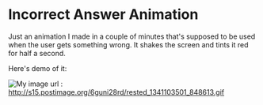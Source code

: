 Incorrect Answer Animation
=============

Just an animation I made in a couple of minutes that's supposed to be used when the user gets something wrong. It shakes the screen and tints it red for half a second.

Here's demo of it:

![My image](username.github.com/repository/img/image.jpg)
url : http://s15.postimage.org/6guni28rd/rested_1341103501_848613.gif